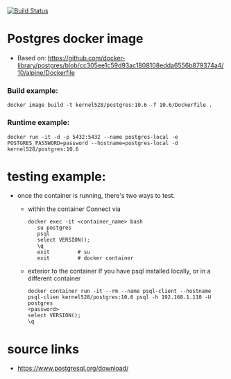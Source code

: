 [![Build Status](http://drone.kernelsanders.biz/api/badges/kernel528/postgres-docker/status.svg)](http://drone.kernelsanders.biz/kernel528/postgres-docker)
# Postgres docker image
* Based on:  https://github.com/docker-library/postgres/blob/cc305ee1c59d93ac1808108edda6556b879374a4/10/alpine/Dockerfile

### Build example:
```
docker image build -t kernel528/postgres:10.6 -f 10.6/Dockerfile .

```

### Runtime example:
```
docker run -it -d -p 5432:5432 --name postgres-local -e POSTGRES_PASSWORD=password --hostname=postgres-local -d kernel528/postgres:10.6
```

# testing example:
* once the container is running, there's two ways to test.

  * within the container
    Connect via
    ```
    docker exec -it <container_name> bash
       su postgres
       psql
       select VERSION();
       \q           
       exit         # su
       exit         # docker container
    ```
  * exterior to the container
    If you have psql installed locally, or in a different container
    ```
    docker container run -it --rm --name psql-client --hostname psql-clien kernel528/postgres:10.6 psql -h 192.168.1.110 -U postgres
    <password>
    select VERSION();
    \q           
    ```
# source links
* https://www.postgresql.org/download/
